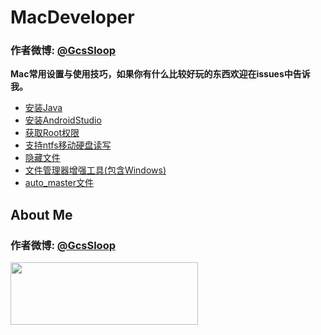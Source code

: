 # MacDeveloper

### 作者微博: [@GcsSloop](http://weibo.com/GcsSloop)

**Mac常用设置与使用技巧，如果你有什么比较好玩的东西欢迎在issues中告诉我。**

* [安装Java](https://github.com/GcsSloop/MacDeveloper/blob/master/Java.md)
* [安装AndroidStudio](https://github.com/GcsSloop/MacDeveloper/blob/master/AndroidStudio.md)
* [获取Root权限](https://github.com/GcsSloop/MacDeveloper/blob/master/Root.md)
* [支持ntfs移动硬盘读写](https://github.com/GcsSloop/MacDeveloper/blob/master/Support_Ntfs.md)
* [隐藏文件](https://github.com/GcsSloop/MacDeveloper/blob/master/HideFile.md)
* [文件管理器增强工具(包含Windows)](https://github.com/GcsSloop/MacDeveloper/blob/master/XtraFinder.md)
* [auto_master文件](https://github.com/GcsSloop/MacDeveloper/blob/master/Auto_master.md)


## About Me

### 作者微博: [@GcsSloop](http://weibo.com/GcsSloop)

<a href="https://github.com/GcsSloop/README/blob/master/README.md" target="_blank"> <img src="http://ww4.sinaimg.cn/large/005Xtdi2gw1f1qn89ihu3j315o0dwwjc.jpg" width=300 height=100 /> </a>
